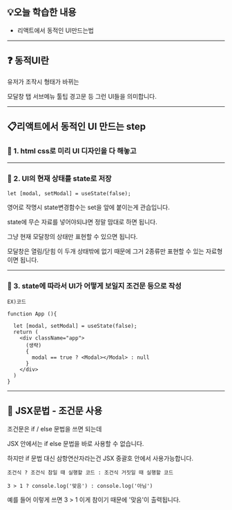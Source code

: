 ## 💡오늘 학습한 내용
- 리액트에서 동적인 UI만드는법

---
## ❓ 동적UI란

유저가 조작시 형태가 바뀌는

모달창 탭 서브메뉴 툴팁 경고문 등 그런 UI들을 의미합니다. 

---

## 📋리액트에서 동적인 UI 만드는 step

### 🔧 1. html css로 미리 UI 디자인을 다 해놓고

---

### 🔧 2. UI의 현재 상태를 state로 저장

``` let [modal, setModal] = useState(false); ``` 

영어로 작명시 state변경함수는 set을 앞에 붙이는게 관습입니다. 

state에 무슨 자료를 넣어야되냐면 정말 맘대로 하면 됩니다.

그냥 현재 모달창의 상태만 표현할 수 있으면 됩니다.

모달창은 열림/닫힘 이 두개 상태밖에 없기 때문에 그거 2종류만 표현할 수 있는 자료형이면 됩니다. 

---

### 🔧 3. state에 따라서 UI가 어떻게 보일지 조건문 등으로 작성

```
EX)코드

function App (){

  let [modal, setModal] = useState(false);
  return (
    <div className="app">
      (생략)
      {
        modal == true ? <Modal></Modal> : null
      }
    </div>
  )
}
```

---

## 📜 JSX문법 - 조건문 사용

조건문은 if / else 문법을 쓰면 되는데 

JSX 안에서는 if else 문법을 바로 사용할 수 없습니다.

하지만 if 문법 대신 삼항연산자라는건 JSX 중괄호 안에서 사용가능합니다.


```
조건식 ? 조건식 참일 때 실행할 코드 : 조건식 거짓일 때 실행할 코드

3 > 1 ? console.log('맞음') : console.log('아님') 
```

예를 들어 이렇게 쓰면 3 > 1 이게 참이기 때문에 '맞음'이 출력됩니다. 

